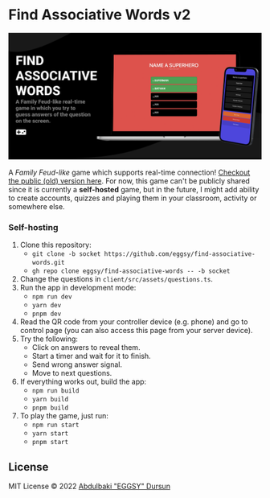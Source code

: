 # Find Associative Words v2

<p align="center">
  <img src="./client/public/demo.png" alt="demo of the game" />
</p>

A _Family Feud-like_ game which supports real-time connection! [Checkout the public (old) version here](https://associative-words.netlify.app/). For now, this game can't be publicly shared since it is currently a **self-hosted** game, but in the future, I might add ability to create accounts, quizzes and playing them in your classroom, activity or somewhere else.

### Self-hosting

1. Clone this repository:
   - `git clone -b socket https://github.com/eggsy/find-associative-words.git`
   - `gh repo clone eggsy/find-associative-words -- -b socket`
2. Change the questions in `client/src/assets/questions.ts`.
3. Run the app in development mode:
   - `npm run dev`
   - `yarn dev`
   - `pnpm dev`
4. Read the QR code from your controller device (e.g. phone) and go to control page (you can also access this page from your server device).
5. Try the following:
   - Click on answers to reveal them.
   - Start a timer and wait for it to finish.
   - Send wrong answer signal.
   - Move to next questions.
6. If everything works out, build the app:
   - `npm run build`
   - `yarn build`
   - `pnpm build`
7. To play the game, just run:
   - `npm run start`
   - `yarn start`
   - `pnpm start`

## License

MIT License © 2022 [Abdulbaki "EGGSY" Dursun](https://github.com/eggsy)
